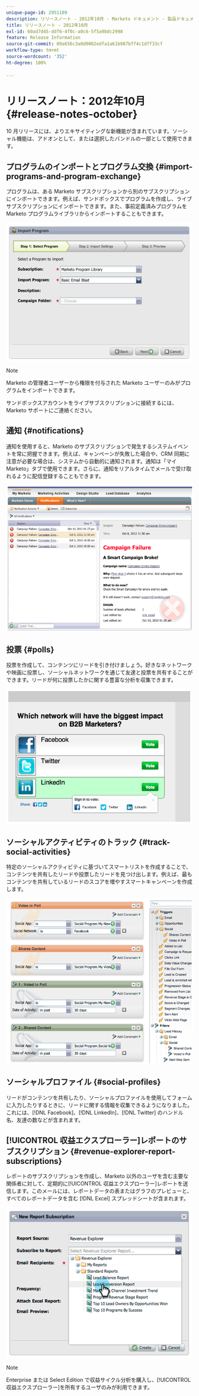 ```yaml
---
unique-page-id: 2951109
description: リリースノート - 2012年10月 - Marketo ドキュメント - 製品ドキュメント
title: リリースノート - 2012年10月
exl-id: 60ad7d45-ddf6-4f0c-a0c6-5f5a9bdc2998
feature: Release Information
source-git-commit: 09a656c3a0d0002edfa1a61b987bff4c1dff33cf
workflow-type: tm+mt
source-wordcount: '352'
ht-degree: 100%

---
```


# リリースノート：2012年10月 {#release-notes-october}

10 月リリースには、よりエキサイティングな新機能が含まれています。ソーシャル機能は、アドオンとして、または選択したバンドルの一部として使用できます。

## プログラムのインポートとプログラム交換 {#import-programs-and-program-exchange}

プログラムは、ある Marketo サブスクリプションから別のサブスクリプションにインポートできます。例えば、サンドボックスでプログラムを作成し、ライブサブスクリプションにインポートできます。また、事前定義済みプログラムを Marketo プログラムライブラリからインポートすることもできます。

![](assets/image2014-9-23-10-3a46-3a42.png)

>[!NOTE]
>
>Marketo の管理者ユーザーから権限を付与された Marketo ユーザーのみがプログラムをインポートできます。
>
>サンドボックスアカウントをライブサブスクリプションに接続するには、Marketo サポートにご連絡ください。

## 通知 {#notifications}

通知を使用すると、Marketo のサブスクリプションで発生するシステムイベントを常に把握できます。例えば、キャンペーンが失敗した場合や、CRM 同期に注意が必要な場合は、システムから自動的に通知されます。通知は「マイ Marketo」タブで使用できます。さらに、通知をリアルタイムでメールで受け取れるように配信登録することもできます。

![](assets/image2014-9-23-10-3a46-3a53.png)

## 投票 {#polls}

投票を作成して、コンテンツにリードを引き付けましょう。好きなネットワークや映画に投票し、ソーシャルネットワークを通じて友達と投票を共有することができます。リードが何に投票したかに関する豊富な分析を収集できます。

![](assets/image2014-9-23-10-3a47-3a6.png)

## ソーシャルアクティビティのトラック {#track-social-activities}

特定のソーシャルアクティビティに基づいてスマートリストを作成することで、コンテンツを共有したリードや投票したリードを見つけ出します。例えば、最もコンテンツを共有しているリードのスコアを増やすスマートキャンペーンを作成します。

![](assets/image2014-9-23-10-3a47-3a20.png)

## ソーシャルプロファイル {#social-profiles}

リードがコンテンツを共有したり、ソーシャルプロファイルを使用してフォームに入力したりするときに、リードに関する情報を収集できるようになりました。これには、[!DNL Facebook]、[!DNL LinkedIn]、[!DNL Twitter] のハンドル名、友達の数などが含まれます。

## [!UICONTROL 収益エクスプローラー]レポートのサブスクリプション {#revenue-explorer-report-subscriptions}

レポートのサブスクリプションを作成し、Marketo 以外のユーザを含む主要な関係者に対して、定期的に[!UICONTROL 収益エクスプローラー]レポートを送信します。このメールには、レポートデータの表またはグラフのプレビューと、すべてのレポートデータを含む [!DNL Excel] スプレッドシートが含まれます。

![](assets/image2014-9-23-10-3a47-3a33.png)

>[!NOTE]
>
>Enterprise または Select Edition で収益サイクル分析を購入し、[!UICONTROL 収益エクスプローラー]を所有するユーザのみが利用できます。
